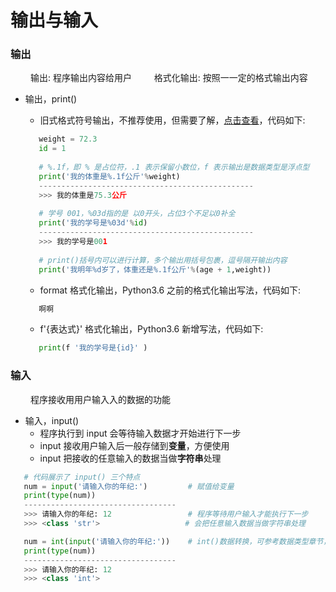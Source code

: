 # 输出与输入
### 输出
&emsp;&emsp; 输出: 程序输出内容给用户
&emsp;&emsp; 格式化输出: 按照⼀一定的格式输出内容
*  输出，print()
   *  旧式格式符号输出，不推荐使用，但需要了解，[点击查看](https://www.jianshu.com/p/617cc100b1bf)，代码如下:
   ```python
      weight = 72.3
      id = 1
      
      # %.1f，即 % 是占位符，.1 表示保留小数位，f 表示输出是数据类型是浮点型
      print('我的体重是%.1f公斤'%weight)
      ------------------------------------------------
      >>> 我的体重是75.3公斤
      
      # 学号 001，%03d指的是 以0开头，占位3个不足以0补全
      print('我的学号是%03d'%id)
      ------------------------------------------------
      >>> 我的学号是001
      
      # print()括号内可以进行计算，多个输出用括号包裹，逗号隔开输出内容
      print('我明年%d岁了，体重还是%.1f公斤'%(age + 1,weight))
   ```
   
   *  format 格式化输出，Python3.6 之前的格式化输出写法，代码如下:
   ```python
      啊啊
   ```
   
   *  f'{表达式}' 格式化输出，Python3.6 新增写法，代码如下:
   ```python
      print(f '我的学号是{id}' )
   ```

### 输入
&emsp;&emsp; 程序接收⽤用户输⼊入的数据的功能
*  输入，input()
   *  程序执行到 input 会等待输入数据才开始进行下一步
   *  input 接收用户输入后一般存储到**变量**，方便使用
   *  input 把接收的任意输入的数据当做**字符串**处理


```python
   # 代码展示了 input() 三个特点
   num = input('请输入你的年纪:')         # 赋值给变量
   print(type(num))
   ----------------------------------
   >>> 请输入你的年纪: 12                 # 程序等待用户输入才能执行下一步 
   >>> <class 'str'>                   # 会把任意输入数据当做字符串处理

   num = int(input('请输入你的年纪:'))    # int()数据转换，可参考数据类型章节，此处仅作为代码演示
   print(type(num))
   ----------------------------------
   >>> 请输入你的年纪: 12
   >>> <class 'int'>
```











